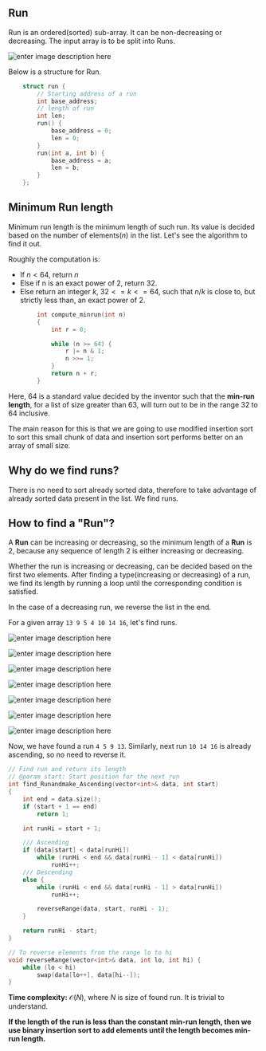 ## Run
 
 Run is an ordered(sorted) sub-array. It can be non-decreasing or decreasing. The input array is to be split into Runs.

![enter image description here](https://lh3.googleusercontent.com/CNvldwkU56Hva_WMGiFUTV4FTU7VeOBM-NFfRgPWqfBt6o9UkGETs7qflxoe-FCop2zlxD5KM3rr)

Below is a structure for Run.
```cpp
    struct run {
        // Starting address of a run
        int base_address;
        // length of run
        int len;
        run() {
            base_address = 0;
            len = 0;
        }
        run(int a, int b) {
            base_address = a;
            len = b;
        }
    };
```

## Minimum Run length 
Minimum run length is the minimum length of such run. Its value is decided based on the number of elements($n$) in the list. Let's see the algorithm to find it out.
    
Roughly the computation is:
- If $n < 64$, return $n$
- Else if n is an exact power of $2$, return $32$.
- Else return an integer $k$, $32 <= k <= 64$, such that $n/k$ is close to, but strictly less than, an exact power of $2$.
    
```cpp
        int compute_minrun(int n)
        {
            int r = 0;

            while (n >= 64) {
                r |= n & 1;
                n >>= 1;
            }
            return n + r;
        }
```

Here, 64 is a standard value decided by the inventor such that the **min-run length**, for a list of size greater than 63, will turn out to be in the range 32 to 64 inclusive. 

The main reason for this is that we are going to use modified insertion sort to sort this small chunk of data and insertion sort performs better on an array of small size.

## Why do we find runs?
There is no need to sort already sorted data, therefore to take advantage of already sorted data present in the list. We find runs.

## How to find a "Run"?

A **Run** can be increasing or decreasing, so the minimum length of a **Run** is $2$, because any sequence of length 2 is either increasing or decreasing.

Whether the run is increasing or decreasing, can be decided based on the first two elements. After finding a type(increasing or decreasing) of a run, we find its length by running a loop until the corresponding condition is satisfied.

In the case of a decreasing run, we reverse the list in the end.

For a given array `13 9 5 4 10 14 16`, let's find runs.

![enter image description here](https://lh3.googleusercontent.com/hCmQ1gKRonCEyIgHxzGI-_QtsDE3u9WXvc9Biix9xjEiWhlU4gTRMFECNjS_bUEg-JSEfqpUeRNV)

![enter image description here](https://lh3.googleusercontent.com/0wSo1NmDagPDbBiUrAsRIkm_nADA4eiYH1YUqzYbDMT-ZbQdx-wXVqN1yxXDbz8RYnuJiNGKbVrx)

![enter image description here](https://lh3.googleusercontent.com/y6NDKmBb9eDSbAAXgAS9zCr63FS2g58wecjQOnopyAhsQpwR5zzPxM0yaWkmxqT9GvvZZtUMLno4)

![enter image description here](https://lh3.googleusercontent.com/MjmPJm7lyFE8G5GvSrPf7l6qfkRTzUh5pRDqJ3uylORLZ239KKGOPTu0Um5e8wjNoqZMpeSRkDVQ)

![enter image description here](https://lh3.googleusercontent.com/V7nyWxDBPjKEqO1hCIMnwqU7ifu9Z2p4YHVHtDUrlaVPgvCATPPeG3WuSq7jOlqRCFempWm5mT8P)

![enter image description here](https://lh3.googleusercontent.com/lbX6Cvu9F3uhUwiX17cS3A-QfLF3aNpbjSpIRWXFRrXrTO_tKIesOec6cxUYhkgY1XuPGTwmibop)

![enter image description here](https://lh3.googleusercontent.com/ntfTHXnrjP0Fcm0OntLRK5XnvtpyioTiEkJoid4q2N5Fn1Mol6q-8wqT6pJuDhiDrMSOnGpTpUpl)

Now, we have found a run `4 5 9 13`. Similarly, next run `10 14 16` is already ascending, so no need to reverse it.

```cpp
// Find run and return its length
// @param start: Start position for the next run
int find_Runandmake_Ascending(vector<int>& data, int start)
{
    int end = data.size();
    if (start + 1 == end)
        return 1;

    int runHi = start + 1;

    /// Ascending
    if (data[start] < data[runHi])
        while (runHi < end && data[runHi - 1] < data[runHi])
            runHi++;
    /// Descending
    else {
        while (runHi < end && data[runHi - 1] > data[runHi])
            runHi++;

        reverseRange(data, start, runHi - 1);
    }

    return runHi - start;
}

// To reverse elements from the range lo to hi
void reverseRange(vector<int>& data, int lo, int hi) {
    while (lo < hi)
        swap(data[lo++], data[hi--]);
}
```
**Time complexity:** $\mathcal{O}(N)$, where $N$ is size of found run. It is trivial to understand.

**If the length of the run is less than the constant min-run length, then we use binary insertion sort to add elements until the length becomes min-run length.**
